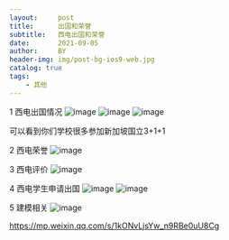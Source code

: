 ```yaml
---
layout:     post
title:      出国和荣誉
subtitle:   西电出国和荣誉
date:       2021-09-05
author:     BY
header-img: img/post-bg-ios9-web.jpg
catalog: true
tags:
    - 其他 
---
```

1 西电出国情况 
![image](https://user-images.githubusercontent.com/24884878/132119115-4f631487-3e80-4677-97ff-a53278487581.png)
![image](https://user-images.githubusercontent.com/24884878/132119120-7002ecde-d458-4915-bb0d-022e857124f5.png)
![image](https://user-images.githubusercontent.com/24884878/132119127-53c1bb16-1191-445b-afd1-2bd48e591288.png)

可以看到你们学校很多参加新加坡国立3+1+1

2 西电荣誉
![image](https://user-images.githubusercontent.com/24884878/132119200-da59dd30-3389-4e89-9f8e-3bcb357c1037.png)

3 西电评价
![image](https://user-images.githubusercontent.com/24884878/132309025-cd68fad1-1a9d-4828-83c8-6e10a249bc40.png)

4 西电学生申请出国
![image](https://user-images.githubusercontent.com/24884878/132309263-f53d954a-83e4-40be-8ec8-322d65b43bb6.png)
![image](https://user-images.githubusercontent.com/24884878/133430871-62ab75f7-8088-4aa3-bebc-7e63516616de.png)


5 建模相关
![image](https://user-images.githubusercontent.com/24884878/132316405-ecaa6bf9-8bea-46fe-b8a6-adb861aa9e1a.png)

https://mp.weixin.qq.com/s/1kONvLjsYw_n9RBe0uU8Cg
